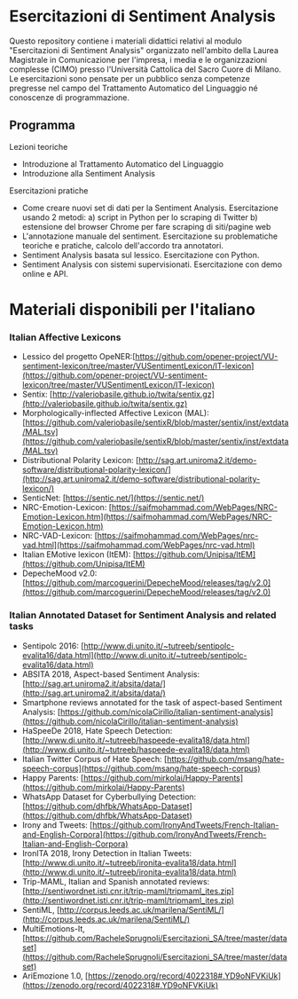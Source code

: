 # Esercitazioni di Sentiment Analysis

Questo repository contiene i materiali didattici relativi al modulo "Esercitazioni di Sentiment Analysis" organizzato nell'ambito della Laurea Magistrale in Comunicazione per l'impresa, i media e le organizzazioni complesse (CIMO) presso l'Università Cattolica del Sacro Cuore di Milano. 
Le esercitazioni sono pensate per un pubblico senza competenze pregresse nel campo del Trattamento Automatico del Linguaggio né conoscenze di programmazione.

## Programma
Lezioni teoriche
- Introduzione al Trattamento Automatico del Linguaggio
- Introduzione alla Sentiment Analysis

Esercitazioni pratiche
- Come creare nuovi set di dati per la Sentiment Analysis. Esercitazione usando 2 metodi: a) script in Python per lo scraping di Twitter b) estensione del browser Chrome per fare scraping di siti/pagine web
- L'annotazione manuale del sentiment. Esercitazione su problematiche teoriche e pratiche, calcolo dell'accordo tra annotatori.
- Sentiment Analysis basata sul lessico. Esercitazione con Python.
- Sentiment Analysis con sistemi supervisionati. Esercitazione con demo online e API.

# Materiali disponibili per l'italiano

### Italian Affective Lexicons
- Lessico del progetto OpeNER:[https://github.com/opener-project/VU-sentiment-lexicon/tree/master/VUSentimentLexicon/IT-lexicon](https://github.com/opener-project/VU-sentiment-lexicon/tree/master/VUSentimentLexicon/IT-lexicon) 
- Sentix: [http://valeriobasile.github.io/twita/sentix.gz](http://valeriobasile.github.io/twita/sentix.gz)
- Morphologically-inflected Affective Lexicon (MAL): [https://github.com/valeriobasile/sentixR/blob/master/sentix/inst/extdata/MAL.tsv](https://github.com/valeriobasile/sentixR/blob/master/sentix/inst/extdata/MAL.tsv)
- Distributional Polarity Lexicon: [http://sag.art.uniroma2.it/demo-software/distributional-polarity-lexicon/](http://sag.art.uniroma2.it/demo-software/distributional-polarity-lexicon/)
- SenticNet: [https://sentic.net/](https://sentic.net/)
- NRC-Emotion-Lexicon: [https://saifmohammad.com/WebPages/NRC-Emotion-Lexicon.htm](https://saifmohammad.com/WebPages/NRC-Emotion-Lexicon.htm)
- NRC-VAD-Lexicon: [https://saifmohammad.com/WebPages/nrc-vad.html](https://saifmohammad.com/WebPages/nrc-vad.html)
- Italian EMotive lexicon (ItEM): [https://github.com/Unipisa/ItEM](https://github.com/Unipisa/ItEM)
- DepecheMood v2.0: [https://github.com/marcoguerini/DepecheMood/releases/tag/v2.0](https://github.com/marcoguerini/DepecheMood/releases/tag/v2.0)

### Italian Annotated Dataset for Sentiment Analysis and related tasks
- Sentipolc 2016: [http://www.di.unito.it/~tutreeb/sentipolc-evalita16/data.html](http://www.di.unito.it/~tutreeb/sentipolc-evalita16/data.html)
- ABSITA 2018, Aspect-based Sentiment Analysis: [http://sag.art.uniroma2.it/absita/data/](http://sag.art.uniroma2.it/absita/data/)
- Smartphone reviews annotated for the task of aspect-based Sentiment Analysis: [https://github.com/nicolaCirillo/italian-sentiment-analysis](https://github.com/nicolaCirillo/italian-sentiment-analysis)
- HaSpeeDe 2018, Hate Speech Detection: [http://www.di.unito.it/~tutreeb/haspeede-evalita18/data.html](http://www.di.unito.it/~tutreeb/haspeede-evalita18/data.html)
- Italian Twitter Corpus of Hate Speech: [https://github.com/msang/hate-speech-corpus](https://github.com/msang/hate-speech-corpus)
- Happy Parents: [https://github.com/mirkolai/Happy-Parents](https://github.com/mirkolai/Happy-Parents)
- WhatsApp Dataset for Cyberbullying Detection: [https://github.com/dhfbk/WhatsApp-Dataset](https://github.com/dhfbk/WhatsApp-Dataset)
- Irony and Tweets: [https://github.com/IronyAndTweets/French-Italian-and-English-Corpora](https://github.com/IronyAndTweets/French-Italian-and-English-Corpora)
- IronITA 2018, Irony Detection in Italian Tweets: [http://www.di.unito.it/~tutreeb/ironita-evalita18/data.html](http://www.di.unito.it/~tutreeb/ironita-evalita18/data.html)
- Trip-MAML, Italian and Spanish annotated reviews: [http://sentiwordnet.isti.cnr.it/trip-maml/tripmaml_ites.zip](http://sentiwordnet.isti.cnr.it/trip-maml/tripmaml_ites.zip)
- SentiML, [http://corpus.leeds.ac.uk/marilena/SentiML/](http://corpus.leeds.ac.uk/marilena/SentiML/)
- MultiEmotions-It, [https://github.com/RacheleSprugnoli/Esercitazioni_SA/tree/master/dataset](https://github.com/RacheleSprugnoli/Esercitazioni_SA/tree/master/dataset)
- AriEmozione 1.0, [https://zenodo.org/record/4022318#.YD9oNFVKiUk](https://zenodo.org/record/4022318#.YD9oNFVKiUk)
